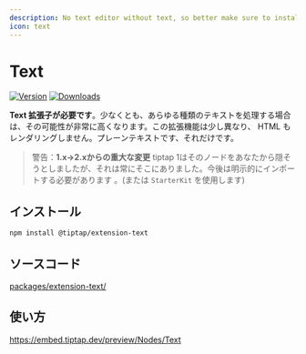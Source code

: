 ```yaml
---
description: No text editor without text, so better make sure to install that one.
icon: text
---
```


# Text
[![Version](https://img.shields.io/npm/v/@tiptap/extension-text.svg?label=version)](https://www.npmjs.com/package/@tiptap/extension-text)
[![Downloads](https://img.shields.io/npm/dm/@tiptap/extension-text.svg)](https://npmcharts.com/compare/@tiptap/extension-text?minimal=true)

<!-- **The `Text` extension is required**, at least if you want to work with text of any kind and that’s very likely. This extension is a little bit different, it doesn’t even render HTML. It’s plain text, that’s all. -->

<!-- :::warning Breaking Change from 1.x → 2.x
tiptap 1 tried to hide that node from you, but it has always been there. You have to explicitly import it from now on (or use `StarterKit`).
::: -->

**Text 拡張子が必要です**。少なくとも、あらゆる種類のテキストを処理する場合は、その可能性が非常に高くなります。この拡張機能は少し異なり、 HTML もレンダリングしません。プレーンテキストです、それだけです。

> 警告：**1.x→2.xからの重大な変更**
tiptap 1はそのノードをあなたから隠そうとしましたが、それは常にそこにありました。今後は明示的にインポートする必要があります 。(または `StarterKit` を使用します)

## インストール
```bash
npm install @tiptap/extension-text
```

## ソースコード
[packages/extension-text/](https://github.com/ueberdosis/tiptap/blob/main/packages/extension-text/)

## 使い方
https://embed.tiptap.dev/preview/Nodes/Text
